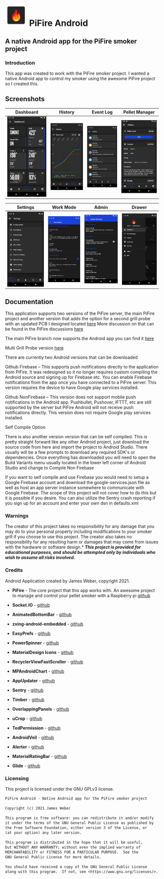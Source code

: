 # ![Dashboard](app/src/main/res/mipmap-hdpi/ic_launcher.png) PiFire Android
## A native Android app for the PiFire smoker project

### Introduction
This app was created to work with the PiFire smoker project. I wanted a native Android app to control my smoker using the awesome PiFire project so I created this.

## Screenshots
Dashboard | History | Event Log | Pellet Manager
----------|---------|-----------|----------------
![Dashboard](docs/screenshots/dashboard.png) | ![History](docs/screenshots/history.png) | ![Event Log](docs/screenshots/eventlog.png) | ![Pellet Manager](docs/screenshots/pelletmanager.png)

Settings | Work Mode | Admin | Drawer
---------|-----------|-------|--------
![Settings](docs/screenshots/settings.png) | ![Settings / Work Mode](docs/screenshots/workmode.png) | ![Admin](docs/screenshots/admin.png) | ![Drawer](docs/screenshots/drawer.png)

## Documentation

This application supports two versions of the PiFire server, the main PiFire project and another version that adds the option for a second grill probe with an updated PCB I designed located [here](https://easyeda.com/zipster85/pifire-controller-hat) More discussion on that can be found in the PiFire discussions [here](https://github.com/nebhead/PiFire/discussions/28#discussioncomment-1006962)

The main PiFire branch now supports the Android app you can find it [here](https://github.com/nebhead/PiFire)

Multi Grill Probe version [here](https://github.com/weberbox/PiFire/tree/fourprobes)


There are currently two Android versions that can be downloaded

Github Firebase – This supports push notifications directly to the application from PiFire. It was redesigned so it no longer requires custom compiling the Android source and signing up for Firebase etc. You can enable Firebase notifications from the app once you have connected to a PiFire server. This version requires the device to have Google play services installed.

Github NonFirebase – This version does not support mobile push notifications in the Android app. Pushbullet, Pushover, IFTTT, etc are still supported by the server but PiFire Android will not receive push notifications directly. This version does not require Google play services installed.

Self Compile Option

There is also another version version that can be self compiled. This is pretty straight forward like any other Android project, just download the source code from here and import the project to Android Studio. There usually will be a few prompts to download any required SDK's or dependencies. Once everything has downloaded you will need to open the Build Variants menu usually located in the lower left corner of Android Studio and change to Compile Non Firebase

If you want to self compile and use Firebase you would need to setup a Google Firebase account and download the google-services.json file as well as host an app server instance somewhere to communicate with Google Firebase. The scope of this project will not cover how to do this but it is possible if you desire. You can also utilize the Sentry crash reporting if you sign up for an account and enter your own dsn in defaults.xml

### Warnings

The creator of this project takes no responsibility for any damage that you may do to your personal property including modifications to your smoker grill if you choose to use this project.  The creator also takes no responsibility for any resulting harm or damages that may come from issues with the hardware or software design.*  ***This project is provided for educational purposes, and should be attempted only by individuals who wish to assume all risks involved.***

### Credits

Android Application created by James Weber, copyright 2021.

* **PiFire** - The core project that this app works with. An awesome project to manage and control your pellet smoker with a Raspberry pi [github](https://github.com/nebhead/PiFire)

* **Socket.IO** - [github](https://github.com/socketio/socket.io-client-java)

* **AnimatedBottomBar** - [github](https://github.com/Droppers/AnimatedBottomBar)

* **zxing-android-embedded** - [github](https://github.com/journeyapps/zxing-android-embedded)

* **EasyPrefs** - [github](https://github.com/Pixplicity/EasyPrefs)

* **PowerSpinner** - [github](https://github.com/skydoves/PowerSpinner)

* **MaterialDesign Icons** - [github](https://github.com/Templarian/MaterialDesign)

* **RecyclerViewFastScroller** - [github](https://github.com/quiph/RecyclerView-FastScroller)

* **MPAndroidChart** - [github](https://github.com/PhilJay/MPAndroidChart)

* **AppUpdater** - [github](https://github.com/javiersantos/AppUpdater)

* **Sentry** - [github](https://github.com/getsentry/sentry-java)

* **Timber** - [github](https://github.com/JakeWharton/timber)

* **OverlappingPanels** - [github](https://github.com/discord/OverlappingPanels)

* **uCrop** - [github](https://github.com/Yalantis/uCrop)

* **TedPermission** - [github](https://github.com/ParkSangGwon/TedPermission)

* **AndroidVeil** - [github](https://github.com/skydoves/AndroidVeil)

* **Alerter** - [github](https://github.com/Tapadoo/Alerter)

* **MaterialRatingBar** - [github](https://github.com/zhanghai/MaterialRatingBar)

* **Glide** - [github](https://github.com/bumptech/glide)

### Licensing

This project is licensed under the GNU GPLv3 license.

```
PiFire Android - Native Android app for the PiFire smoker project

Copyright (c) 2021 James Weber

This program is free software: you can redistribute it and/or modify
it under the terms of the GNU General Public License as published by
the Free Software Foundation, either version 3 of the License, or
(at your option) any later version.

This program is distributed in the hope that it will be useful,
but WITHOUT ANY WARRANTY; without even the implied warranty of
MERCHANTABILITY or FITNESS FOR A PARTICULAR PURPOSE.  See the
GNU General Public License for more details.

You should have received a copy of the GNU General Public License
along with this program.  If not, see <https://www.gnu.org/licenses/>.
```